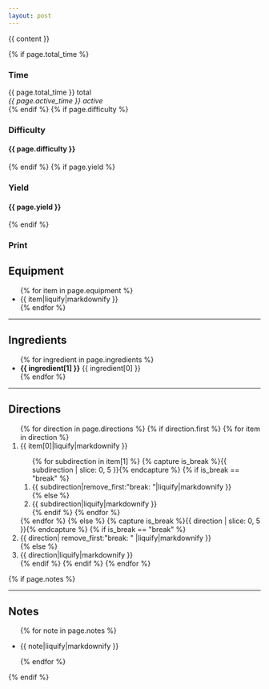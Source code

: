 ```yaml
---
layout: post
---
```

{{ content }}

<!-- more -->

<div class="meta-container">
    {% if page.total_time %}
        <div class="meta">
            <h3><i class="fa fa-clock-o"></i> Time</h3>
            <div class="content">
                {{ page.total_time }} total<br>
                <em>{{ page.active_time }} active</em>
            </div>
        </div>
    {% endif %}
    {% if page.difficulty %}
        <div class="meta">
            <h3><i class="fa fa-cogs"></i> Difficulty</h3>
            <h4 class="content">{{ page.difficulty }}</h4>
        </div>
    {% endif %}
    {% if page.yield %}
        <div class="meta">
            <h3><i class="fa fa-cubes"></i> Yield</h3>
            <h4 class="content">{{ page.yield }}</h4>
        </div>
    {% endif %}
    <div class="meta print-recipe" onclick="window.print()">
        <h3><i class="fa fa-print"></i> Print</h3>
    </div>
</div>

<div class="recipe-container">
    <div class="equipment-ingredients">
        <h2>Equipment</h2>
        <ul>
            {% for item in page.equipment %}
                <li>{{ item|liquify|markdownify }}</li>
            {% endfor %}
        </ul>
        <hr>
        <h2>Ingredients</h2>
        <ul>
            {% for ingredient in page.ingredients %}
                <li><strong>{{ ingredient[1] }}</strong> {{ ingredient[0] }}</li>
            {% endfor %}
        </ul>
        <hr class="mobile-only-hr">
    </div>
    <div class="directions">
        <h2>Directions</h2>
        <ol>
            {% for direction in page.directions %}
                {% if direction.first %}
                    {% for item in direction %}
                        <li>{{ item[0]|liquify|markdownify }}</li>
                        <ol class="sub-direction">
                        {% for subdirection in item[1] %}
                            {% capture is_break %}{{ subdirection | slice: 0, 5 }}{% endcapture %}
                            {% if is_break == "break" %}
                                <li class="break">{{ subdirection|remove_first:"break: "|liquify|markdownify }}</li>
                            {% else %}
                                <li>{{ subdirection|liquify|markdownify }}</li>
                            {% endif %}
                        {% endfor %}
                        </ol>
                    {% endfor %}
                {% else %}
                    {% capture is_break %}{{ direction | slice: 0, 5 }}{% endcapture %}
                    {% if is_break == "break" %}
                        <li class="break">{{ direction| remove_first:"break: " |liquify|markdownify }}</li>
                    {% else %}
                        <li>{{ direction|liquify|markdownify }}</li>
                    {% endif %}
                {% endif %}
            {% endfor %}
        </ol>
    </div>
    {% if page.notes %}
    <div class="notes">
        <hr>
        <h2>Notes</h2>
        <ul>
            {% for note in page.notes %}
                <li><p>{{ note|liquify|markdownify }}</p></li>
            {% endfor %}
        </ul>       
    </div>
    {% endif %}
</div>